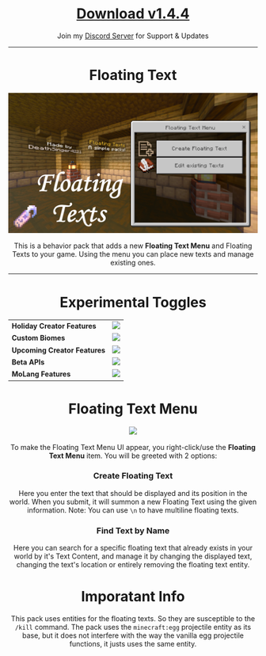 <div align=center>

# [Download v1.4.4](https://www.mediafire.com/file/3bx27nqpsbn6tyu/Floating_Texts_v1.4.4.mcpack/file#)
Join my [Discord Server](https://discord.gg/bs66cpWkqf) for Support & Updates

---

# Floating Text
  [<img src="https://github.com/DeathSinger4221/Deaths-McBe-Packs/raw/main/thumbnails/floatingTexts.png?raw=true" width="600">]()

  This is a behavior pack that adds a new **Floating Text Menu** and Floating Texts to your game. Using the menu you can place new texts and manage existing ones.

---

# Experimental Toggles
  | | |
  | :--- | :---: |
  | **Holiday Creator Features** | [<img src="https://user-images.githubusercontent.com/115075789/207723014-b09cdef4-b687-42e0-a371-6632e93f5458.png" width="75">]() |
  | **Custom Biomes** | [<img src="https://user-images.githubusercontent.com/115075789/207723014-b09cdef4-b687-42e0-a371-6632e93f5458.png" width="75">]() |
  | **Upcoming Creator Features** | [<img src="https://user-images.githubusercontent.com/115075789/207723014-b09cdef4-b687-42e0-a371-6632e93f5458.png" width="75">]() |
  | **Beta APIs** | [<img src="https://user-images.githubusercontent.com/115075789/207722874-c9c3b1d5-8ee3-428f-95a9-564a5bd21361.png" width="75">]() |
  | **MoLang Features** | [<img src="https://user-images.githubusercontent.com/115075789/207723014-b09cdef4-b687-42e0-a371-6632e93f5458.png" width="75">]() |

# Floating Text Menu
  [<img src="https://github.com/DeathSinger4221/Deaths-McBe-Packs/assets/115075789/f285d026-b226-4725-8c14-cac3d5c63999" width="500">]()

  To make the Floating Text Menu UI appear, you right-click/use the **Floating Text Menu** item. You will be greeted with 2 options:

### Create Floating Text
  Here you enter the text that should be displayed and its position in the world. When you submit, it will summon a new Floating Text using the given information.
  Note: You can use `\n` to have multiline floating texts.

### Find Text by Name
  Here you can search for a specific floating text that already exists in your world by it's Text Content, and manage it by changing the displayed text, changing the text's location or entirely removing the floating text entity.

# Imporatant Info
  This pack uses entities for the floating texts. So they are susceptible to the ``/kill`` command. The pack uses the ``minecraft:egg`` projectile entity as its base, but it does not interfere with the way the vanilla egg projectile functions, it justs uses the same entity.

</div align>
